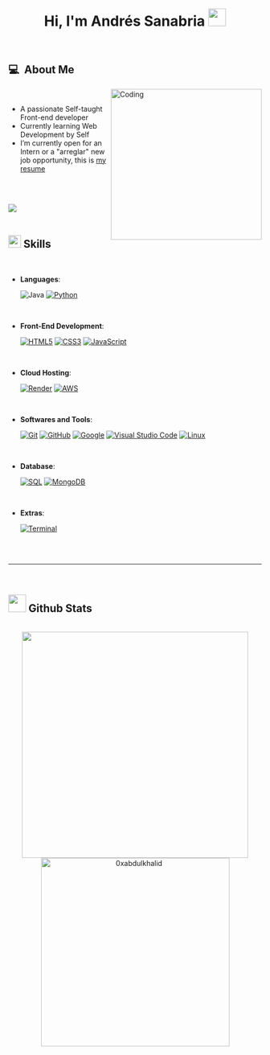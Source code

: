 <h1 align="center"><b>Hi, I'm Andrés Sanabria </b><img src="https://media.giphy.com/media/hvRJCLFzcasrR4ia7z/giphy.gif" width="35"></h1>


<br>



	
<h2> 💻 &nbsp;About Me </h2>
<picture> <img align="right" alt="Coding" width="300" src="https://i.pinimg.com/originals/81/17/8b/81178b47a8598f0c81c4799f2cdd4057.gif">
</picture>

<br>

- A passionate Self-taught Front-end developer
- Currently learning Web Development by Self
- I’m currently open for an Intern or a "arreglar" new job opportunity, this is [my resume](https://read.cv/0xabdulkhalid)

<br><br>

<img src="https://user-images.githubusercontent.com/73097560/115834477-dbab4500-a447-11eb-908a-139a6edaec5c.gif"><br><br>

## <img src="https://media2.giphy.com/media/QssGEmpkyEOhBCb7e1/giphy.gif?cid=ecf05e47a0n3gi1bfqntqmob8g9aid1oyj2wr3ds3mg700bl&rid=giphy.gif" width ="25"><b> Skills</b>
<br>

<p align="center">

- **Languages**:
    
    ![Java](https://img.shields.io/badge/Java-%23ED8B00.svg?style=for-the-badge&logo=java&logoColor=white)
[![Python](https://img.shields.io/badge/Python%20-%2314354C.svg?style=for-the-badge&logo=python&logoColor=white)](https://github.com/andres-sanabria-10/extraccion-.git)

<br>   
    
- **Front-End Development**:

   [![HTML5](https://img.shields.io/badge/HTML5%20-%23E34F26.svg?style=for-the-badge&logo=html5&logoColor=white)](https://github.com/andres-sanabria-10/Parroquia-Santa-Mar-a-Boyac-/tree/ce869ab034db1d3fa0a0b61f11dbaf5f3a517702/views)
   [![CSS3](https://img.shields.io/badge/CSS%20-%231572B6.svg?style=for-the-badge&logo=css3&logoColor=white)](https://github.com/andres-sanabria-10/Parroquia-Santa-Mar-a-Boyac-/tree/ce869ab034db1d3fa0a0b61f11dbaf5f3a517702/public/css)
   [![JavaScript](https://img.shields.io/badge/JavaScript%20-%23F7DF1E.svg?style=for-the-badge&logo=javascript&logoColor=black)](https://github.com/andres-sanabria-10/Parroquia-Santa-Mar-a-Boyac-/tree/ce869ab034db1d3fa0a0b61f11dbaf5f3a517702/public)

<br>

- **Cloud Hosting**:

   [![Render](https://img.shields.io/badge/Render-%2300BFFF.svg?style=for-the-badge&logo=render&logoColor=white)](https://parroquia-santa-mar-a-boyac.onrender.com)
   [![AWS](https://img.shields.io/badge/AWS-232F3E?style=for-the-badge&logo=amazon-aws&logoColor=white)](https://aws.amazon.com/es/free/?gclid=EAIaIQobChMIsuyWuLPuhwMV-0r_AR3plwrsEAAYASAAEgKL7_D_BwE&trk=8fa18207-f2c2-4587-81a1-f2a3648571b3&sc_channel=ps&ef_id=EAIaIQobChMIsuyWuLPuhwMV-0r_AR3plwrsEAAYASAAEgKL7_D_BwE:G:s&s_kwcid=AL!4422!3!647999789205!e!!g!!aws!19685287144!146461596896&all-free-tier.sort-by=item.additionalFields.SortRank&all-free-tier.sort-order=asc&awsf.Free%20Tier%20Types=*all&awsf.Free%20Tier%20Categories=*all)

    
<br>

- **Softwares and Tools**:

    [![Git](https://img.shields.io/badge/git-%23F05033.svg?style=for-the-badge&logo=git&logoColor=white)](https://git-scm.com/)
    [![GitHub](https://img.shields.io/badge/github-%23121011.svg?style=for-the-badge&logo=github&logoColor=white)](https://github.com/andres-sanabria-10?tab=repositories)
    [![Google](https://img.shields.io/badge/google-%234285F4.svg?style=for-the-badge&logo=google&logoColor=white)](https://www.google.com/)
    [![Visual Studio Code](https://img.shields.io/badge/Visual%20Studio%20Code-0078d7.svg?style=for-the-badge&logo=visual-studio-code&logoColor=white)](https://code.visualstudio.com/)
    [![Linux](https://img.shields.io/badge/Linux-FCC624?style=for-the-badge&logo=linux&logoColor=black)](https://www.linux.org/)

<br>

- **Database**:

   [![SQL](https://img.shields.io/badge/SQL-%23007ACC.svg?style=for-the-badge&logo=microsoft-sql-server&logoColor=white)](https://www.microsoft.com/en-us/sql-server)
   [![MongoDB](https://img.shields.io/badge/MongoDB-%2347A248.svg?style=for-the-badge&logo=mongodb&logoColor=white)](https://www.mongodb.com/)
   
<br>

- **Extras**:

  [![Terminal](https://img.shields.io/badge/Terminal-%23054020?style=for-the-badge&logo=gnu-bash&logoColor=white)](https://www.gnu.org/software/bash/)
   


</p>

<br>
<br>

-----

<br>


## <img src="https://media.giphy.com/media/iY8CRBdQXODJSCERIr/giphy.gif" width="35"><b> Github Stats </b>
<br>

<div align="center">

<a href="https://github.com/0xabdulkhalid/">
  <img src="https://github-readme-stats.vercel.app/api?username=0xabdulkhalid&include_all_commits=true&count_private=true&show_icons=true&line_height=20&title_color=7A7ADB&icon_color=2234AE&text_color=D3D3D3&bg_color=0,000000,130F40" width="450"/>
  <img src="https://github-readme-stats.vercel.app/api/top-langs?username=0xabdulkhalid&show_icons=true&locale=en&layout=compact&line_height=20&title_color=7A7ADB&icon_color=2234AE&text_color=D3D3D3&bg_color=0,000000,130F40" width="375"  alt="0xabdulkhalid"/>

</a>
</div>
